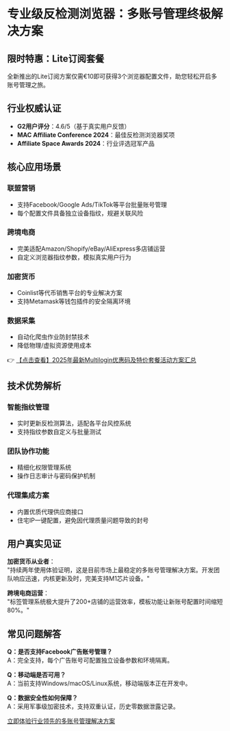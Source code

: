 # 专业级反检测浏览器：多账号管理终极解决方案

## 限时特惠：Lite订阅套餐
全新推出的Lite订阅方案仅需€10即可获得3个浏览器配置文件，助您轻松开启多账号管理之旅。

## 行业权威认证
- **G2用户评分**：4.6/5（基于真实用户反馈）
- **MAC Affiliate Conference 2024**：最佳反检测浏览器奖项
- **Affiliate Space Awards 2024**：行业评选冠军产品

## 核心应用场景
### 联盟营销
- 支持Facebook/Google Ads/TikTok等平台批量账号管理
- 每个配置文件具备独立设备指纹，规避关联风险

### 跨境电商
- 完美适配Amazon/Shopify/eBay/AliExpress多店铺运营
- 自定义浏览器指纹参数，模拟真实用户行为

### 加密货币
- Coinlist等代币销售平台的专业解决方案
- 支持Metamask等钱包插件的安全隔离环境

### 数据采集
- 自动化爬虫作业防封禁技术
- 降低物理/虚拟资源使用成本

👉 [【点击查看】2025年最新Multilogin优惠码及特价套餐活动方案汇总](https://bit.ly/multIlogin)

## 技术优势解析
### 智能指纹管理
- 实时更新反检测算法，适配各平台风控系统
- 支持指纹参数自定义与批量测试

### 团队协作功能
- 精细化权限管理系统
- 操作日志审计与密码保护机制

### 代理集成方案
- 内置优质代理供应商接口
- 住宅IP一键配置，避免因代理质量问题导致的封号

## 用户真实见证
**加密货币从业者**：  
"持续两年使用体验证明，这是目前市场上最稳定的多账号管理解决方案。开发团队响应迅速，内核更新及时，完美支持M1芯片设备。"

**跨境电商运营**：  
"标签管理系统极大提升了200+店铺的运营效率，模板功能让新账号配置时间缩短80%。"

## 常见问题解答
**Q：是否支持Facebook广告账号管理？**  
A：完全支持，每个广告账号可配置独立设备参数和环境隔离。

**Q：移动端是否可用？**  
A：当前支持Windows/macOS/Linux系统，移动端版本正在开发中。

**Q：数据安全性如何保障？**  
A：采用军事级加密技术，支持双重认证，历史零数据泄露记录。

[立即体验行业领先的多账号管理解决方案](https://bit.ly/multIlogin)